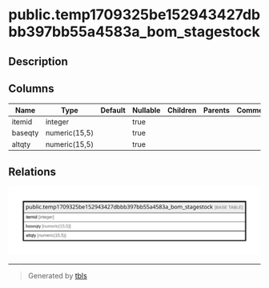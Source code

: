 # public.temp1709325be152943427dbbb397bb55a4583a_bom_stagestock

## Description

## Columns

| Name | Type | Default | Nullable | Children | Parents | Comment |
| ---- | ---- | ------- | -------- | -------- | ------- | ------- |
| itemid | integer |  | true |  |  |  |
| baseqty | numeric(15,5) |  | true |  |  |  |
| altqty | numeric(15,5) |  | true |  |  |  |

## Relations

![er](public.temp1709325be152943427dbbb397bb55a4583a_bom_stagestock.svg)

---

> Generated by [tbls](https://github.com/k1LoW/tbls)
